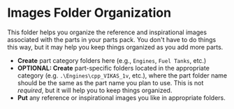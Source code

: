 # Images Folder Organization
This folder helps you organize the reference and inspirational images associated with the parts in your parts pack. You don't have to do things this way, but it may help you keep things organized as you add more parts.
* **Create** part category folders here (e.g., `Engines`, `Fuel Tanks`, etc.)
* **OPTIONAL: Create** part-specific folders located in the appropriate category (e.g. `.\Engines\cpp_VIKAS_1v`, etc.), where the part folder name should be the same as the part name you plan to use. This is not *required*, but it will help you to keep things organized.
* **Put** any reference or inspirational images you like in appropriate folders.
